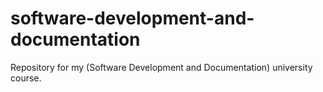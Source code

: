 # software-development-and-documentation
Repository for my (Software Development and Documentation) university course.
